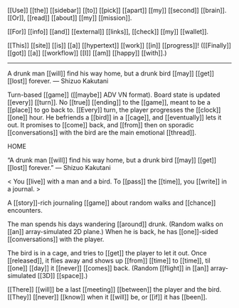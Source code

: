 [[Use]] [[the]] [[sidebar]] [[to]] [[pick]] [[apart]] [[my]] [[second]] [[brain]].
[[Or]], [[read]] [[about]] [[my]] [[mission]].

[[For]] [[info]] [[and]] [[external]] [[links]], [[check]] [[my]] [[wallet]].

[[This]] [[site]] [[is]] [[a]] [[hypertext]] [[work]] [[in]] [[progress]]! 
([[Finally]] [[got]] [[a]] [[workflow]] [[I]] [[am]] [[happy]] [[with]].)

* * *
A drunk man [[will]] find his way home, but a drunk bird [[may]] [[get]] [[lost]] forever. — Shizuo Kakutani 

Turn-based [[game]] ([[maybe]] ADV VN format). Board state is updated [[every]] [[turn]]. No [[true]] [[ending]] to the [[game]], meant to be a [[place]] to go back to. [[Every]] turn, the player progresses the [[clock]] [[one]] hour. He befriends a [[bird]] in a [[cage]], and [[eventually]] lets it out. It promises to [[come]] back, and [[from]] then on sporadic [[conversations]] with the bird are the main emotional [[thread]].

HOME 

“A drunk man [[will]] find his way home, but a drunk bird [[may]] [[get]] [[lost]] forever.” — Shizuo Kakutani 

< You [[live]] with a man and a bird. To [[pass]] the [[time]], you [[write]] in a journal. > 

A [[story]]-rich journaling [[game]] about random walks and [[chance]] encounters. 

The man spends his days wandering [[around]] drunk. 
(Random walks on [[an]] array-simulated 2D plane.) 
When he is back, he has [[one]]-sided [[conversations]] with the player. 

The bird is in a cage, and tries to [[get]] the player to let it out.
Once [[released]], it flies away and shows up [[from]] [[time]] to [[time]], til [[one]] [[day]] it [[never]] [[comes]] back. 
(Random [[flight]] in [[an]] array-simulated [[3D]] [[space]].) 

[[There]] [[will]] be a last [[meeting]] [[between]] the player and the bird. [[They]] [[never]] [[know]] when it [[will]] be, or [[if]] it has [[been]].